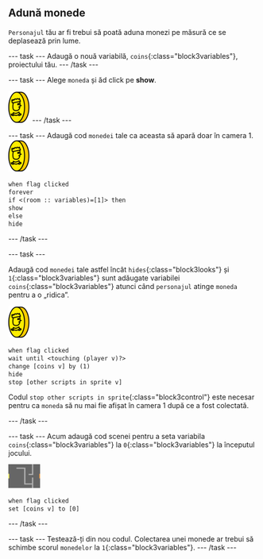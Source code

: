 ## Adună monede

`Personajul` tău ar fi trebui să poată aduna monezi pe măsură ce se deplasează prin lume.

\--- task \--- Adaugă o nouă variabilă, `coins`{:class="block3variables"}, proiectului tău. \--- /task \---

\--- task \--- Alege `moneda` și ăd click pe **show**.

![captură de ecran](images/coin.png) \--- /task \---

\--- task \--- Adaugă cod `monedei` tale ca aceasta să apară doar în camera 1. ![captură de ecran](images/coin.png)

```blocks3
when flag clicked
forever
if <(room :: variables)=[1]> then
show
else
hide
```

\--- /task \---

\--- task \---

Adaugă cod `monedei` tale astfel încât `hides`{:class="block3looks"} și `1`{:class="block3variables"} sunt adăugate variabilei `coins`{:class="block3variables"} atunci când `personajul` atinge `moneda` pentru a o „ridica”.

![monedă](images/coin.png)

```blocks3
when flag clicked
wait until <touching (player v)?>
change [coins v] by (1)
hide
stop [other scripts in sprite v]
```

Codul `stop other scripts in sprite`{:class="block3control"} este necesar pentru ca `moneda` să nu mai fie afișat în camera 1 după ce a fost colectată.

\--- /task \---

\--- task \--- Acum adaugă cod scenei pentru a seta variabila `coins`{:class="block3variables"} la `0`{:class="block3variables"} la începutul jocului.

![scenă](images/stage.png)

```blocks3
when flag clicked
set [coins v] to [0]
```

\--- /task \---

\--- task \--- Testează-ți din nou codul. Colectarea unei monede ar trebui să schimbe scorul `monedelor` la `1`{:class="block3variables"}. \--- /task \---